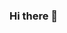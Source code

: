 ### Hi there 👋

<!--
**unikcc/unikcc** is a ✨ _special_ ✨ repository because its `README.md` (this file) appears on your GitHub profile.

Here are some ideas to get you started:

🔭 I’m currently working on deep learning & natural language processing...
🌱 I’m currently learning so so much thing...
- 👯 I’m looking to collaborate on what? ...
- 🤔 I’m looking for help with wow...
💬 Ask me about everything...
- 📫 How to reach me: ...
- 😄 Pronouns: ...
- ⚡ Fun fact: ...
-->
